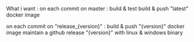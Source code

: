 What i want :
on each commit on master :
    build & test
    build & push "latest" docker image

on each commit on "release_{version}" :
    build & push "{version}" docker image
    maintain a github release "{version}" with linux & windows binary